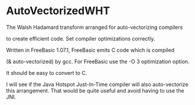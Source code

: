 # AutoVectorizedWHT
The Walsh Hadamard transform arranged for auto-vectorizing compilers

to create efficient code. Set compiler optimizations correctly.

Written in FreeBasic 1.07.1, FreeBasic emits C code which is compiled

(& auto-vectorized) by gcc.  For FreeBasic use the -O 3 optimization option. 

It should be easy to convert to C.

I will see if the Java Hotspot Just-In-Time compiler will also auto-vectorize this arrangement.
That would be quite useful and avoid having to use the JNI.
